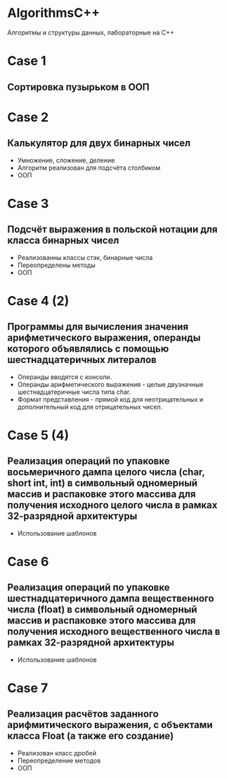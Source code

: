 # AlgorithmsC++
Алгоритмы и структуры данных, лабораторные на C++

# Case 1 
## Cортировка пузырьком в ООП

# Case 2 
## Калькулятор для двух бинарных чисел 
- Умножение, сложение, деление
- Алгоритм реализован для подсчёта столбиком
- ООП

# Case 3 
## Подсчёт выражения в польской нотации для класса бинарных чисел 
- Реализованны классы стэк, бинарные числа
- Переопределены методы
- ООП

# Case 4 (2)
## Программы для вычисления значения арифметического выражения, операнды которого объявлялись с помощью шестнадцатеричных литералов
- Операнды вводятся с консоли.
- Операнды арифметического выражения - целые двузначные шестнадцатеричные числа типа char.
- Формат представления - прямой код для неотрицательных и дополнительный код для отрицательных чисел.

# Case 5 (4)
## Реализация операций по упаковке восьмеричного дампа целого числа (char, short int, int) в символьный одномерный массив и распаковке этого массива для получения исходного целого числа в рамках 32-разрядной архитектуры
- Использование шаблонов

# Case 6
## Реализация операций по упаковке шестнадцатеричного дампа вещественного числа (float) в символьный одномерный массив и распаковке этого массива для получения исходного вещественного числа в рамках 32-разрядной архитектуры
- Использование шаблонов

# Case 7
## Реализация расчётов заданного арифмитического выражения, с объектами класса Float (а также его создание)
- Реализован класс дробей
- Переопределение методов
- ООП
